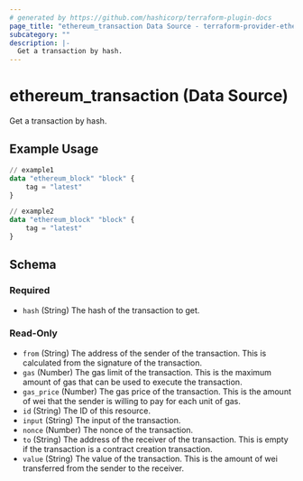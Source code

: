```yaml
---
# generated by https://github.com/hashicorp/terraform-plugin-docs
page_title: "ethereum_transaction Data Source - terraform-provider-ethereum"
subcategory: ""
description: |-
  Get a transaction by hash.
---
```


# ethereum_transaction (Data Source)

Get a transaction by hash.

## Example Usage

```terraform
// example1
data "ethereum_block" "block" {
	tag = "latest"
}

// example2
data "ethereum_block" "block" {
	tag = "latest"
}
```

<!-- schema generated by tfplugindocs -->
## Schema

### Required

- `hash` (String) The hash of the transaction to get.

### Read-Only

- `from` (String) The address of the sender of the transaction. This is calculated from the signature of the transaction.
- `gas` (Number) The gas limit of the transaction. This is the maximum amount of gas that can be used to execute the transaction.
- `gas_price` (Number) The gas price of the transaction. This is the amount of wei that the sender is willing to pay for each unit of gas.
- `id` (String) The ID of this resource.
- `input` (String) The input of the transaction.
- `nonce` (Number) The nonce of the transaction.
- `to` (String) The address of the receiver of the transaction. This is empty if the transaction is a contract creation transaction.
- `value` (String) The value of the transaction. This is the amount of wei transferred from the sender to the receiver.
